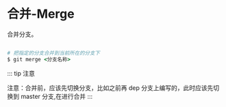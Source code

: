 # 合并-Merge

合并分支。

```ruby

# 把指定的分支合并到当前所在的分支下
$ git merge <分支名称>


```

::: tip 注意

注意：合并前，应该先切换分支，比如之前再 dep 分支上编写的，此时应该先切换到 master 分支,在进行合并
:::
